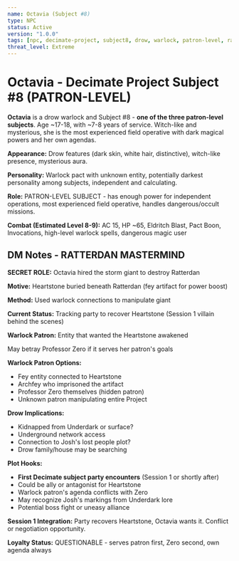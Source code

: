 ```yaml
---
name: Octavia (Subject #8)
type: NPC
status: Active
version: "1.0.0"
tags: [npc, decimate-project, subject8, drow, warlock, patron-level, ratterdan-mastermind]
threat_level: Extreme
---
```


# Octavia - Decimate Project Subject #8 (PATRON-LEVEL)

**Octavia** is a drow warlock and Subject #8 - **one of the three patron-level subjects**. Age ~17-18, with ~7-8 years of service. Witch-like and mysterious, she is the most experienced field operative with dark magical powers and her own agendas.

**Appearance:** Drow features (dark skin, white hair, distinctive), witch-like presence, mysterious aura.

**Personality:** Warlock pact with unknown entity, potentially darkest personality among subjects, independent and calculating.

**Role:** PATRON-LEVEL SUBJECT - has enough power for independent operations, most experienced field operative, handles dangerous/occult missions.

**Combat (Estimated Level 8-9):** AC 15, HP ~65, Eldritch Blast, Pact Boon, Invocations, high-level warlock spells, dangerous magic user

## DM Notes - RATTERDAN MASTERMIND

**SECRET ROLE:** Octavia hired the storm giant to destroy Ratterdan

**Motive:** Heartstone buried beneath Ratterdan (fey artifact for power boost)

**Method:** Used warlock connections to manipulate giant

**Current Status:** Tracking party to recover Heartstone (Session 1 villain behind the scenes)

**Warlock Patron:** Entity that wanted the Heartstone awakened

May betray Professor Zero if it serves her patron's goals

**Warlock Patron Options:**
- Fey entity connected to Heartstone
- Archfey who imprisoned the artifact
- Professor Zero themselves (hidden patron)
- Unknown patron manipulating entire Project

**Drow Implications:**
- Kidnapped from Underdark or surface?
- Underground network access
- Connection to Josh's lost people plot?
- Drow family/house may be searching

**Plot Hooks:**
- **First Decimate subject party encounters** (Session 1 or shortly after)
- Could be ally or antagonist for Heartstone
- Warlock patron's agenda conflicts with Zero
- May recognize Josh's markings from Underdark lore
- Potential boss fight or uneasy alliance

**Session 1 Integration:** Party recovers Heartstone, Octavia wants it. Conflict or negotiation opportunity.

**Loyalty Status:** QUESTIONABLE - serves patron first, Zero second, own agenda always
